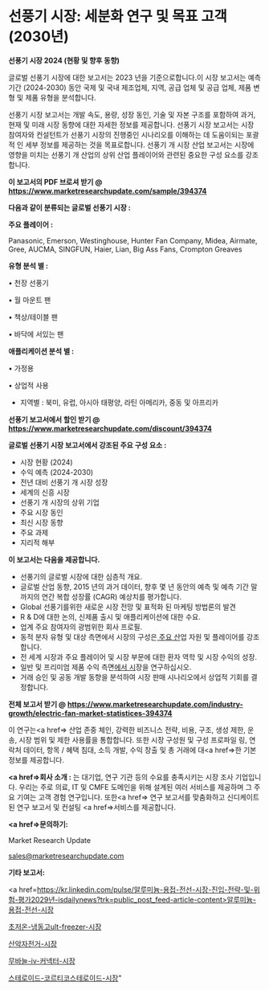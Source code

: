 # 선풍기 시장: 세분화 연구 및 목표 고객(2030년)

<strong>선풍기 시장 2024 (현황 및 향후 동향)</strong>

글로벌 선풍기 시장에 대한 보고서는 2023 년을 기준으로합니다.이 시장 보고서는 예측 기간 (2024-2030) 동안 국제 및 국내 제조업체, 지역, 공급 업체 및 공급 업체, 제품 변형 및 제품 유형을 분석합니다.

선풍기 시장 보고서는 개발 속도, 용량, 성장 동인, 기술 및 자본 구조를 포함하여 과거, 현재 및 미래 시장 동향에 대한 자세한 정보를 제공합니다. 선풍기 시장 보고서는 시장 참여자와 컨설턴트가 선풍기 시장의 진행중인 시나리오를 이해하는 데 도움이되는 포괄적 인 세부 정보를 제공하는 것을 목표로합니다. 선풍기 개 시장 산업 보고서는 시장에 영향을 미치는 선풍기 개 산업의 상위 산업 플레이어와 관련된 중요한 구성 요소를 강조합니다.



<strong>이 보고서의 PDF 브로셔 받기 @ <a href=https://www.marketresearchupdate.com/sample/394374>https://www.marketresearchupdate.com/sample/394374</a></strong>



<strong>다음과 같이 분류되는 글로벌 선풍기 시장 :</strong>



<strong>주요 플레이어 :</strong>

Panasonic, Emerson, Westinghouse, Hunter Fan Company, Midea, Airmate, Gree, AUCMA, SINGFUN, Haier, Lian, Big Ass Fans, Crompton Greaves



<strong>유형 분석 별 :</strong>

• 천장 선풍기

• 월 마운트 팬

• 책상/테이블 팬

• 바닥에 서있는 팬



<strong>애플리케이션 분석 별 :</strong>

• 가정용

• 상업적 사용

<ul>
  <li>지역별 : 북미, 유럽, 아시아 태평양, 라틴 아메리카, 중동 및 아프리카</li>
</ul>


<strong>선풍기 보고서에서 할인 받기 @ <a href=https://www.marketresearchupdate.com/discount/394374>https://www.marketresearchupdate.com/discount/394374</a></strong>



<strong>글로벌 선풍기 시장 보고서에서 강조된 주요 구성 요소 :</strong>
<ul>
  <li>시장 현황 (2024)</li>
  <li>수익 예측 (2024-2030)</li>
  <li>전년 대비 선풍기 개 시장 성장</li>
  <li>세계의 신흥 시장</li>
  <li>선풍기 개 시장의 상위 기업</li>
  <li>주요 시장 동인</li>
  <li>최신 시장 동향</li>
  <li>주요 과제</li>
  <li>지리적 해부</li>
</ul>


<strong>이 보고서는 다음을 제공합니다.</strong>
<ul>
  <li>선풍기의 글로벌 시장에 대한 심층적 개요.</li>
  <li>글로벌 산업 동향, 2015 년의 과거 데이터, 향후 몇 년 동안의 예측 및 예측 기간 말까지의 연간 복합 성장률 (CAGR) 예상치를 평가합니다.</li>
  <li>Global 선풍기를위한 새로운 시장 전망 및 표적화 된 마케팅 방법론의 발견</li>
  <li>R &amp; D에 대한 논의, 신제품 출시 및 애플리케이션에 대한 수요.</li>
  <li>업계 주요 참여자의 광범위한 회사 프로필.</li>
  <li>동적 분자 유형 및 대상 측면에서 시장의 구성은<a href=> 주요 산</a>업 자원 및 플레이어를 강조합니다.</li>
  <li>전 세계 시장과 주요 플레이어 및 시장 부문에 대한 환자 역학 및 시장 수익의 성장.</li>
  <li>일반 및 프리미엄 제품 수익 측면<a href=>에서 시</a>장을 연구하십시오.</li>
  <li>거래 승인 및 공동 개발 동향을 분석하여 시장 판매 시나리오에서 상업적 기회를 결정합니다.</li>
</ul>



<strong>전체 보고서 받기 @ <a href=https://www.marketresearchupdate.com/industry-growth/electric-fan-market-statistices-394374>https://www.marketresearchupdate.com/industry-growth/electric-fan-market-statistices-394374</a></strong>

이 연구는<a href=> 산업 존중</a> 체인, 강력한 비즈니스 전략, 비용, 구조, 생성 제한, 운송, 시장 범위 및 제한 사용률을 통합합니다. 또한 시장 구성원 및 구성 프로파일 링, 연락처 데이터, 항목 / 혜택 침대, 소득 개발, 수익 창출 및 총 거래에 대<a href=>한 기본 </a>정보를 제공합니다.



<strong><a href=>회사 소</a>개 :</strong>
는 대기업, 연구 기관 등의 수요를 충족시키는 시장 조사 기업입니다. 우리는 주로 의료, IT 및 CMFE 도메인을 위해 설계된 여러 서비스를 제공하며 그 주요 기여는 고객 경험 연구입니다. 또한<a href=> 연구 보</a>고서를 맞춤화하고 신디케이트 된 연구 보고서 및 컨설팅 <a href=>서비스</a>를 제공합니다.



<strong><a href=>문의하기:</a></strong>

Market Research Update

sales@marketresearchupdate.com



<strong>기타 보고서:</strong>

<a href=https://kr.linkedin.com/pulse/알루미늄-용접-전선-시장-진입-전략-및-위험-평가2029년-isdailynews?trk=public_post_feed-article-content>알루미늄-용접-전선-시장</a>

<a href=https://www.linkedin.com/pulse/초저온-냉동고ult-freezer-시장-진입-전략-및-위험-평가2029년/>초저온-냉동고ult-freezer-시장</a>

<a href=https://www.linkedin.com/pulse/산악자전거-시장-규모-및-성장-2023-consumer-connection-chronicles-24--qj9ef/>산악자전거-시장</a>

<a href=https://www.linkedin.com/pulse/무바늘-iv-커넥터-시장-진입-전략-및-위험-평가2029년-trend-tracking-tips-360-analysis-uqguf/>무바늘-iv-커넥터-시장</a>

<a href=https://www.linkedin.com/pulse/스테로이드-코르티코스테로이드-시장-동향-및-성장-전망-isdailynews-vgipc/>스테로이드-코르티코스테로이드-시장</a>"
